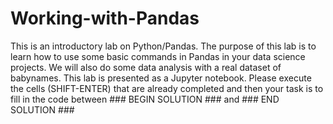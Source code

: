 # Working-with-Pandas
This is an introductory lab on Python/Pandas. The purpose of this lab is to learn how to use some basic commands in Pandas in your data science projects. We will also do some data analysis with a real dataset of babynames. This lab is presented as a Jupyter notebook. Please execute the cells (SHIFT-ENTER) that are already completed and then your task is to fill in the code between ### BEGIN SOLUTION ### and ### END SOLUTION ###
